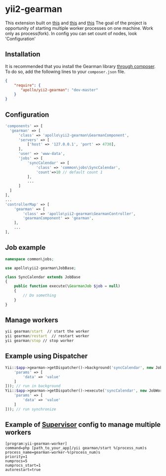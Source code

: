 yii2-gearman
============

This extension built on [this](https://github.com/Filsh/yii2-gearman) and [this](https://github.com/sinergi/gearman) and [this](https://github.com/shakura/yii2-gearman)
The goal of the project is opportunity of starting multiple worker processes on one machine. Work only as process(fork).
In config you can set count of nodes, look 'Configuration'

## Installation

It is recommended that you install the Gearman library [through composer](http://getcomposer.org/). To do so, add the following lines to your ``composer.json`` file.

```json
{
    "require": {
       "apollo/yii2-gearman": "dev-master"
    }
}
```

## Configuration

```php
'components' => [
  'gearman' => [
      'class' => 'apollo\yii2-gearman\GearmanComponent',
      'servers' => [
          ['host' => '127.0.0.1', 'port' => 4730],
      ],
      'user' => 'www-data',
      'jobs' => [
          'syncCalendar' => [
              'class' => 'common\jobs\SyncCalendar',
              'count'=>10 // default count 1
          ],
          ...
      ]
  ]
],
...
'controllerMap' => [
    'gearman' => [
        'class' => 'apollo\yii2-gearman\GearmanController',
        'gearmanComponent' => 'gearman',
    ],
    ...
],
```

## Job example

```php
namespace common\jobs;

use apollo\yii2-gearman\JobBase;

class SyncCalendar extends JobBase
{
    public function execute(\GearmanJob $job = null)
    {
        // Do something
    }
}
```

## Manage workers

```cmd
yii gearman/start  // start the worker
yii gearman/restart  // restart worker
yii gearman/stop // stop worker
```

## Example using Dispatcher

```php
Yii::$app->gearman->getDispatcher()->background('syncCalendar', new JobWorkload([
    'params' => [
        'data' => 'value'
    ]
])); // run in background
Yii::$app->gearman->getDispatcher()->execute('syncCalendar', new JobWorkload([
    'params' => [
        'data' => 'value'
    ]
])); // run synchronize
```

## Example of [Supervisor](http://supervisord.org/) config to manage multiple workers

```
[program:yii-gearman-worker]
command=php [path_to_your_app]/yii gearman/start %(process_num)s
process_name=gearman-worker-%(process_num)s
priority=1
numprocs=5
numprocs_start=1
autorestart=true
```
